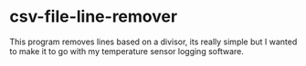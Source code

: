 # csv-file-line-remover
This program removes lines based on a divisor, its really simple but I wanted to make it to go with my temperature sensor logging software.
